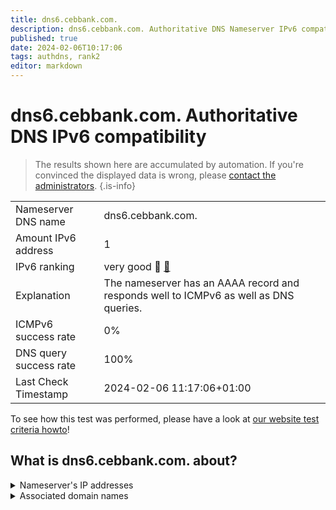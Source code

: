 ```yaml
---
title: dns6.cebbank.com.
description: dns6.cebbank.com. Authoritative DNS Nameserver IPv6 compatibility
published: true
date: 2024-02-06T10:17:06
tags: authdns, rank2
editor: markdown
---
```


# dns6.cebbank.com. Authoritative DNS IPv6 compatibility

> The results shown here are accumulated by automation. If you're convinced the displayed data is wrong, please [contact the administrators](/howto/chat). 
{.is-info}




|   |   |
| - | - |
| Nameserver DNS name | dns6.cebbank.com.
| Amount IPv6 address | 1
| IPv6 ranking | very good :2nd_place_medal: [🔗](/howto/ranking) |
| Explanation | The nameserver has an AAAA record and responds well to ICMPv6 as well as DNS queries. |
| ICMPv6 success rate | 0%|
| DNS query success rate | 100% |
| Last Check Timestamp | 2024-02-06 11:17:06+01:00 |

To see how this test was performed, please have a look at [our website test criteria howto](/howto/testcriteria/authdns)!


## What is dns6.cebbank.com. about?




<details>
<summary>Nameserver's IP addresses</summary>

2409:8700:1801:110:1310::102

</details>



<details>
<summary>Associated domain names</summary>

www.cebbank.com

</details>
